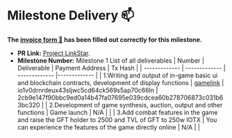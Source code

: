 # Milestone Delivery :mailbox:

**The [invoice form :pencil:](https://forms.gle/F1KyBdUKK2RaYxHdA) has been filled out correctly for this milestone.**

- **PR Link:** [Project LinkStar](https://github.com/iotexproject/halogrants/blob/master/oep-proposals/open-proposal-gamefantasy-nft.md).
- **Milestone Number:** Milestone 1
  List of all deliverables
  | Number | Deliverable | Payment Address | Tx Hash |
  | ------------- | ------------- | ------------- |------------- |
  | 1.Writing and output of in-game basic ui and blockchain contracts, development of display functions | [gamelink](http://hpc1.liasece.com:8180) | io1v0drnrdeux43sljwc5cd64ck569s5ap70c66ln | 2cb9e147f90bbc9ed0a14b47fa07695e039cdcea60b278706873c031b63bc320 | 
  | 2.Development of game synthesis, auction, output and other functions | Game launch | N/A | |
  | 3.Add combat features in the game and raise the GFT holder to 2500 and TVL of GFT to 250w IOTX | You can experience the features of the game directly online | N/A | |
